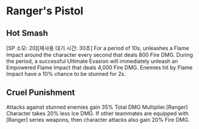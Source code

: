 # Ranger's Pistol

## Hot Smash

[SP 소모: 20][재사용 대기 시간: 30초] For a period of 10s, unleashes a Flame Impact around the character every second that deals 800 Fire DMG. During the period, a successful Ultimate Evasion will immediately unleash an Empowered Flame Impact that deals 4,000 Fire DMG. Enemies hit by Flame Impact have a 10% chance to be stunned for 2s.

## Cruel Punishment

Attacks against stunned enemies gain 35% Total DMG Multiplier.[Ranger] Character takes 20% less Ice DMG. If other teammates are equipped with [Ranger] series weapons, then character attacks also gain 20% Fire DMG.
